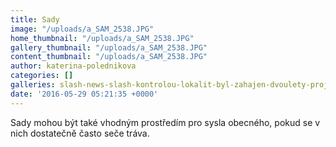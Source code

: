 ```yaml
---
title: Sady
image: "/uploads/a_SAM_2538.JPG"
home_thumbnail: "/uploads/a_SAM_2538.JPG"
gallery_thumbnail: "/uploads/a_SAM_2538.JPG"
content_thumbnail: "/uploads/a_SAM_2538.JPG"
author: katerina-polednikova
categories: []
galleries: slash-news-slash-kontrolou-lokalit-byl-zahajen-dvoulety-projekt
date: '2016-05-29 05:21:35 +0000'
---
```

Sady mohou být také vhodným prostředím pro sysla obecného, pokud se v
nich dostatečně často seče tráva.

